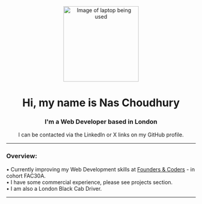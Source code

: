 <div align="center">
  <img src="https://media.giphy.com/media/bGgsc5mWoryfgKBx1u/giphy.gif" alt="Image of laptop being used" width="200">
</div>
<h1 align="center">Hi, my name is Nas Choudhury</h1>
<h3 align="center">I'm a Web Developer based in London</h3>
<p align="center">I can be contacted via the LinkedIn or X links on my GitHub profile.</p>
<hr>

<h3>Overview:</h3>
• Currently improving my Web Development skills at <a target="_blank" href="https://www.foundersandcoders.com/">Founders & Coders</a> - in cohort FAC30A. <br>
• I have some commercial experience, please see projects section. <br>
• I am also a London Black Cab Driver.

<hr>


<!--
**nascho/nascho** is a ✨ _special_ ✨ repository because its `README.md` (this file) appears on your GitHub profile.

Here are some ideas to get you started:

- 🔭 I’m currently working on ...
- 🌱 I’m currently learning ...
- 👯 I’m looking to collaborate on ...
- 🤔 I’m looking for help with ...
- 💬 Ask me about ...
- 📫 How to reach me: ...
- 😄 Pronouns: ...
- ⚡ Fun fact: ...
-->
